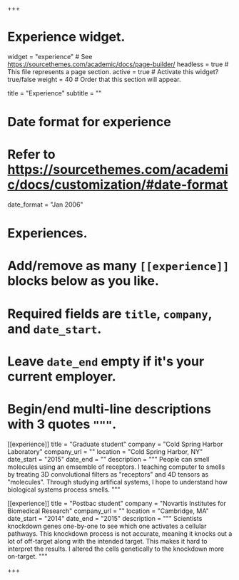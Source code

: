 +++
# Experience widget.
widget = "experience"  # See https://sourcethemes.com/academic/docs/page-builder/
headless = true  # This file represents a page section.
active = true  # Activate this widget? true/false
weight = 40  # Order that this section will appear.

title = "Experience"
subtitle = ""

# Date format for experience
#   Refer to https://sourcethemes.com/academic/docs/customization/#date-format
date_format = "Jan 2006"

# Experiences.
#   Add/remove as many `[[experience]]` blocks below as you like.
#   Required fields are `title`, `company`, and `date_start`.
#   Leave `date_end` empty if it's your current employer.
#   Begin/end multi-line descriptions with 3 quotes `"""`.

[[experience]]
  title = "Graduate student"
  company = "Cold Spring Harbor Laboratory"
  company_url = ""
  location = "Cold Spring Harbor, NY"
  date_start = "2015"
  date_end = ""
  description = """
  People can smell molecules using an emsemble of receptors. I teaching computer to smells by treating 3D convolutional filters as "receptors" and 4D tensors as "molecules". Through studying artifical systems, I hope to understand how biological systems process smells.
  """

[[experience]]
  title = "Postbac student"
  company = "Novartis Institutes for Biomedical Research"
  company_url = ""
  location = "Cambridge, MA"
  date_start = "2014"
  date_end = "2015"
  description = """
  Scientists knockdown genes one-by-one to see which one activates a cellular pathways. This knockdown process is not accurate, meaning it knocks out a lot of off-target along with the intended target. This makes it hard to interpret the results. I altered the cells genetically to the knockdown more on-target. 
  """
  
+++

